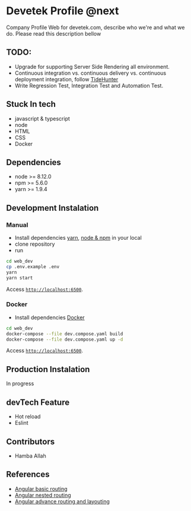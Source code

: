 # Devetek Profile @next

Company Profile Web for devetek.com, describe who we're and what we do. Please read this description bellow

## TODO:

- Upgrade for supporting Server Side Rendering all environment.
- Continuous integration vs. continuous delivery vs. continuous deployment integration, follow [TideHunter](https://github.com/prakasa1904/webhook-terpusat-mpw)
- Write Regression Test, Integration Test and Automation Test.

## Stuck In tech

- javascript & typescript
- node
- HTML
- CSS
- Docker

## Dependencies

- node >= 8.12.0
- npm >= 5.6.0
- yarn >= 1.9.4

## Development Instalation

### Manual

- Install dependencies [yarn](https://yarnpkg.com/lang/en/docs/install/), [node & npm](https://github.com/creationix/nvm#installation) in your local
- clone repository
- run

```sh
cd web_dev
cp .env.example .env
yarn
yarn start
```

Access [`http://localhost:6500`](http://localhost:6500).

### Docker

- Install dependencies [Docker](https://docs.docker.com/install/)

```sh
cd web_dev
docker-compose --file dev.compose.yaml build
docker-compose --file dev.compose.yaml up -d
```

Access [`http://localhost:6500`](http://localhost:6500).

## Production Instalation

In progress

## devTech Feature

- Hot reload
- Eslint

## Contributors

- Hamba Allah

## References

- [Angular basic routing](https://blog.angular-university.io/angular2-router/)
- [Angular nested routing](https://blog.angular-university.io/angular-2-router-nested-routes-and-nested-auxiliary-routes-build-a-menu-navigation-system/)
- [Angular advance routing and layouting](https://thinkster.io/tutorials/building-real-world-angular-2-apps/page-layout-and-routing)
